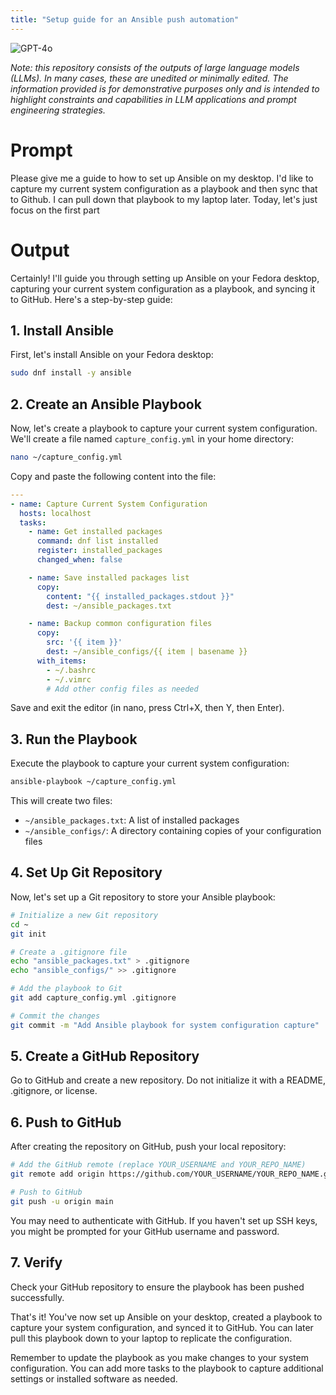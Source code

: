 ```yaml
---
title: "Setup guide for an Ansible push automation"
---
```

![GPT-4o](https://img.shields.io/badge/GPT--4o-3333FF?style=for-the-badge&logo=openai&logoColor=white)



*Note: this repository consists of the outputs of large language models (LLMs). In many cases, these are unedited or minimally edited. The information provided is for demonstrative purposes only and is intended to highlight constraints and capabilities in LLM applications and prompt engineering strategies.*


# Prompt

Please give me a guide to how to set up Ansible on my desktop. I'd like to capture my current system configuration as a playbook and then sync that to Github. I can pull down that playbook to my laptop later. Today, let's just focus on the first part

# Output

Certainly! I'll guide you through setting up Ansible on your Fedora desktop, capturing your current system configuration as a playbook, and syncing it to GitHub. Here's a step-by-step guide:

## 1. Install Ansible

First, let's install Ansible on your Fedora desktop:

```bash
sudo dnf install -y ansible
```

## 2. Create an Ansible Playbook

Now, let's create a playbook to capture your current system configuration. We'll create a file named `capture_config.yml` in your home directory:

```bash
nano ~/capture_config.yml
```

Copy and paste the following content into the file:

```yaml
---
- name: Capture Current System Configuration
  hosts: localhost
  tasks:
    - name: Get installed packages
      command: dnf list installed
      register: installed_packages
      changed_when: false

    - name: Save installed packages list
      copy:
        content: "{{ installed_packages.stdout }}"
        dest: ~/ansible_packages.txt

    - name: Backup common configuration files
      copy:
        src: '{{ item }}'
        dest: ~/ansible_configs/{{ item | basename }}
      with_items:
        - ~/.bashrc
        - ~/.vimrc
        # Add other config files as needed
```

Save and exit the editor (in nano, press Ctrl+X, then Y, then Enter).

## 3. Run the Playbook

Execute the playbook to capture your current system configuration:

```bash
ansible-playbook ~/capture_config.yml
```

This will create two files:
- `~/ansible_packages.txt`: A list of installed packages
- `~/ansible_configs/`: A directory containing copies of your configuration files

## 4. Set Up Git Repository

Now, let's set up a Git repository to store your Ansible playbook:

```bash
# Initialize a new Git repository
cd ~
git init

# Create a .gitignore file
echo "ansible_packages.txt" > .gitignore
echo "ansible_configs/" >> .gitignore

# Add the playbook to Git
git add capture_config.yml .gitignore

# Commit the changes
git commit -m "Add Ansible playbook for system configuration capture"
```

## 5. Create a GitHub Repository

Go to GitHub and create a new repository. Do not initialize it with a README, .gitignore, or license.

## 6. Push to GitHub

After creating the repository on GitHub, push your local repository:

```bash
# Add the GitHub remote (replace YOUR_USERNAME and YOUR_REPO_NAME)
git remote add origin https://github.com/YOUR_USERNAME/YOUR_REPO_NAME.git

# Push to GitHub
git push -u origin main
```

You may need to authenticate with GitHub. If you haven't set up SSH keys, you might be prompted for your GitHub username and password.

## 7. Verify

Check your GitHub repository to ensure the playbook has been pushed successfully.

That's it! You've now set up Ansible on your desktop, created a playbook to capture your system configuration, and synced it to GitHub. You can later pull this playbook down to your laptop to replicate the configuration.

Remember to update the playbook as you make changes to your system configuration. You can add more tasks to the playbook to capture additional settings or installed software as needed.
